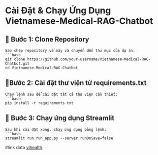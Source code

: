# Cài Đặt & Chạy Ứng Dụng Vietnamese-Medical-RAG-Chatbot

## 📌 Bước 1: Clone Repository
    Sao chép repository về máy và chuyển đến thư mục của dự án:
    ```bash
    git clone https://github.com/your-username/Vietnamese-Medical-RAG-Chatbot.git
    cd Vietnamese-Medical-RAG-Chatbot

## 📌Bước 2: Cài đặt thư viện từ requirements.txt
    Chạy lệnh sau để cài đặt tất cả thư viện cần thiết:
    ```bash
    pip install -r requirements.txt
## 📌 Bước 3: Chạy ứng dụng Streamlit
    Sau khi cài đặt xong, chạy ứng dụng bằng lệnh:
    ```bash
    streamlit run run_app.py --server.runOnSave=false

#link data [vihealth](https://huggingface.co/datasets/itdainb/VIETNAMESE_RAG)
